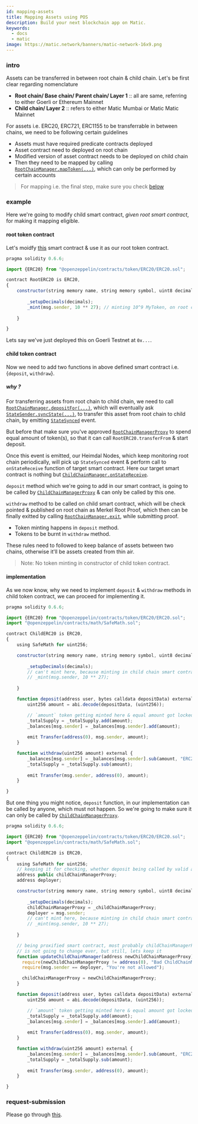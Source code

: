 ```yaml
---
id: mapping-assets
title: Mapping Assets using POS
description: Build your next blockchain app on Matic.
keywords:
  - docs
  - matic
image: https://matic.network/banners/matic-network-16x9.png
---
```


### intro

Assets can be transferred in between root chain & child chain. Let's be first clear regarding nomenclature

- **Root chain/ Base chain/ Parent chain/ Layer 1** :: all are same, referring to either Goerli or Ethereum Mainnet
- **Child chain/ Layer 2** :: refers to either Matic Mumbai or Matic Matic Mainnet

For assets i.e. ERC20, ERC721, ERC1155 to be transferrable in between chains, we need to be following certain guidelines

- Assets must have required predicate contracts deployed
- Asset contract need to deployed on root chain
- Modified version of asset contract needs to be deployed on child chain
- Then they need to be mapped by calling [`RootChainManager.mapToken(...)`](https://github.com/maticnetwork/pos-portal/blob/c50e4144d90fcd63aa3d5600b11ccfff9b395fcf/contracts/root/RootChainManager/RootChainManager.sol#L165), which can only be performed by certain accounts

> For mapping i.e. the final step, make sure you check [below](#request-submission)

### example

Here we're going to modify child smart contract, _given root smart contract_, for making it mapping eligible.

#### root token contract

Let's moidfy [this](https://github.com/maticnetwork/pos-portal/blob/master/contracts/child/ChildToken/ChildERC20.sol) smart contract & use it as our root token contract.

```js
pragma solidity 0.6.6;

import {ERC20} from "@openzeppelin/contracts/token/ERC20/ERC20.sol";

contract RootERC20 is ERC20,
{
    constructor(string memory name, string memory symbol, uint8 decimals) public ERC20(name, symbol) {
        
        _setupDecimals(decimals);
        _mint(msg.sender, 10 ** 27); // minting 10^9 MyToken, on root chain
    
    }

}
```

Lets say we've just deployed this on Goerli Testnet at `0x...`.

#### child token contract

Now we need to add two functions in above defined smart contract i.e. {`deposit`, `withdraw`}.

##### why ?

For transferring assets from root chain to child chain, we need to call [`RootChainManager.depositFor(...)`](https://github.com/maticnetwork/pos-portal/blob/c50e4144d90fcd63aa3d5600b11ccfff9b395fcf/contracts/root/RootChainManager/RootChainManager.sol#L205), which will eventually ask [`StateSender.syncState(...)`](https://github.com/maticnetwork/pos-portal/blob/c50e4144d90fcd63aa3d5600b11ccfff9b395fcf/contracts/root/StateSender/IStateSender.sol#L4), to transfer this asset from root chain to child chain, by emitting [`StateSynced`](https://github.com/maticnetwork/pos-portal/blob/c50e4144d90fcd63aa3d5600b11ccfff9b395fcf/contracts/root/StateSender/DummyStateSender.sol#L29) event. 

But before that make sure you've approved [`RootChainManagerProxy`](https://github.com/maticnetwork/static/blob/e9604415ee2510146cb3030c83d7dbebff6444ad/network/testnet/mumbai/index.json#L52) to spend equal amount of token(s), so that it can call `RootERC20.transferFrom` & start deposit. 

Once this event is emitted, our Heimdal Nodes, which keep monitoring root chain periodically, will pick up `StateSynced` event & perform call to `onStateReceive` function of target smart contract. Here our target smart contract is nothing but [`ChildChainManager.onStateReceive`](https://github.com/maticnetwork/pos-portal/blob/c50e4144d90fcd63aa3d5600b11ccfff9b395fcf/contracts/child/ChildChainManager/ChildChainManager.sol#L48).

`deposit` method which we're going to add in our smart contract, is going to be called by [`ChildChainManagerProxy`](https://github.com/maticnetwork/static/blob/e9604415ee2510146cb3030c83d7dbebff6444ad/network/testnet/mumbai/index.json#L90) & can only be called by this one.

`withdraw` method to be called on child smart contract, which will be check pointed & published on root chain as Merkel Root Proof, which then can be finally exitted by calling [`RootChainManager.exit`](https://github.com/maticnetwork/pos-portal/blob/c50e4144d90fcd63aa3d5600b11ccfff9b395fcf/contracts/root/RootChainManager/RootChainManager.sol#L279), while submitting proof.

- Token minting happens in `deposit` method.
- Tokens to be burnt in `withdraw` method.

These rules need to followed to keep balance of assets between two chains, otherwise it'll be assets created from thin air.

> Note: No token minting in constructor of child token contract.

#### implementation

As we now know, why we need to implement `deposit` & `withdraw` methods in child token contract, we can proceed for implementing it.

```js
pragma solidity 0.6.6;

import {ERC20} from "@openzeppelin/contracts/token/ERC20/ERC20.sol";
import "@openzeppelin/contracts/math/SafeMath.sol";

contract ChildERC20 is ERC20,
{
    using SafeMath for uint256;

    constructor(string memory name, string memory symbol, uint8 decimals) public ERC20(name, symbol) {
        
        _setupDecimals(decimals);
        // can't mint here, because minting in child chain smart contract's constructor not allowed
        // _mint(msg.sender, 10 ** 27);
    
    }

    function deposit(address user, bytes calldata depositData) external {
        uint256 amount = abi.decode(depositData, (uint256));

        // `amount` token getting minted here & equal amount got locked in RootChainManager
        _totalSupply = _totalSupply.add(amount);
        _balances[msg.sender] = _balances[msg.sender].add(amount);
        
        emit Transfer(address(0), msg.sender, amount);
    }

    function withdraw(uint256 amount) external {
        _balances[msg.sender] = _balances[msg.sender].sub(amount, "ERC20: burn amount exceeds balance");
        _totalSupply = _totalSupply.sub(amount);
        
        emit Transfer(msg.sender, address(0), amount);
    }

}
```

But one thing you might notice, `deposit` function, in our implementation can be called by anyone, which must not happen. So we're going to make sure it can only be called by [`ChildChainManagerProxy`](https://github.com/maticnetwork/static/blob/e9604415ee2510146cb3030c83d7dbebff6444ad/network/testnet/mumbai/index.json#L90).

```js
pragma solidity 0.6.6;

import {ERC20} from "@openzeppelin/contracts/token/ERC20/ERC20.sol";
import "@openzeppelin/contracts/math/SafeMath.sol";

contract ChildERC20 is ERC20,
{
    using SafeMath for uint256;
    // keeping it for checking, whether deposit being called by valid address or not
    address public childChainManagerProxy;
    address deployer;

    constructor(string memory name, string memory symbol, uint8 decimals, address _childChainManagerProxy) public ERC20(name, symbol) {
        
        _setupDecimals(decimals);
        childChainManagerProxy = _childChainManagerProxy;
        deployer = msg.sender;
        // can't mint here, because minting in child chain smart contract's constructor not allowed
        // _mint(msg.sender, 10 ** 27);
    
    }

    // being proxified smart contract, most probably childChainManagerProxy contract's address
    // is not going to change ever, but still, lets keep it 
    function updateChildChainManager(address newChildChainManagerProxy) external {
      require(newChildChainManagerProxy != address(0), "Bad ChildChainManagerProxy address");
      require(msg.sender == deployer, "You're not allowed");

      childChainManagerProxy = newChildChainManagerProxy;
    }

    function deposit(address user, bytes calldata depositData) external {
        uint256 amount = abi.decode(depositData, (uint256));

        // `amount` token getting minted here & equal amount got locked in RootChainManager
        _totalSupply = _totalSupply.add(amount);
        _balances[msg.sender] = _balances[msg.sender].add(amount);
        
        emit Transfer(address(0), msg.sender, amount);
    }

    function withdraw(uint256 amount) external {
        _balances[msg.sender] = _balances[msg.sender].sub(amount, "ERC20: burn amount exceeds balance");
        _totalSupply = _totalSupply.sub(amount);
        
        emit Transfer(msg.sender, address(0), amount);
    }

}
```

### request-submission

Please go through [this](/docs/develop/ethereum-matic/submit-mapping-request).
